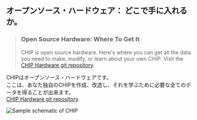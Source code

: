 ## オープンソース・ハードウェア： どこで手に入れるか。
> ### Open Source Hardware: Where To Get It
> CHIP is open source hardware.
> Here's where you can get all the data you need to make, modify, or learn about your own CHIP.
> Visit the [CHIP Hardware git repository](https://github.com/NextThingCo/CHIP-Hardware).

CHIPはオープンソース・ハードウェアです。  
ここは、あなた独自のCHIPを作成、改造し、それを学ぶために必要な全てのデータを得ることが出来ます。  
[CHIP Hardware git repository](https://github.com/NextThingCo/CHIP-Hardware).

![Sample schematic of CHIP](./../images/chip_schematic.jpg)

